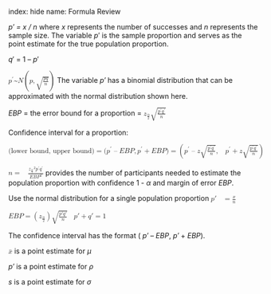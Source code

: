 index: hide
name: Formula Review

 *p′ = x / n* where  *x* represents the number of successes and  *n* represents the sample size. The variable  *p*′ is the sample proportion and serves as the point estimate for the true population proportion.

 *q*′ = 1 –  *p*′

<math xmlns:bib="http://bibtexml.sf.net/" xmlns:q="http://cnx.rice.edu/qml/1.0" xmlns:md="http://cnx.rice.edu/mdml" xmlns:m="http://www.w3.org/1998/Math/MathML" xmlns:cnxorg="http://cnx.rice.edu/system-info" xmlns="http://cnx.rice.edu/cnxml"> <mrow>  <msup>   <mi>p</mi>   <mo>′</mo>  </msup>  <mo>~</mo><mi>N</mi><mrow><mo>(</mo>   <mrow>    <mi>p</mi><mo>,</mo><msqrt>     <mrow>      <mfrac>       <mrow>        <mi>p</mi><mi>q</mi>       </mrow>       <mi>n</mi>      </mfrac>     </mrow>    </msqrt>   </mrow>  <mo>)</mo></mrow> </mrow></math> The variable  *p′* has a binomial distribution that can be approximated with the normal distribution shown here.

 *EBP* = the error bound for a proportion = <math xmlns:bib="http://bibtexml.sf.net/" xmlns:q="http://cnx.rice.edu/qml/1.0" xmlns:md="http://cnx.rice.edu/mdml" xmlns:m="http://www.w3.org/1998/Math/MathML" xmlns:cnxorg="http://cnx.rice.edu/system-info" xmlns="http://cnx.rice.edu/cnxml">  <mrow>   <msub>    <mi>z</mi>    <mrow>     <mfrac>      <mi>α</mi>      <mn>2</mn>     </mfrac>    </mrow>   </msub>   <msqrt>    <mrow>     <mfrac>      <mrow>       <msup>        <mi>p</mi>        <mo>′</mo>       </msup>       <msup>        <mi>q</mi>        <mo>′</mo>       </msup>      </mrow>      <mi>n</mi>     </mfrac>    </mrow>   </msqrt>  </mrow> </math>

Confidence interval for a proportion:

<math xmlns:bib="http://bibtexml.sf.net/" xmlns:q="http://cnx.rice.edu/qml/1.0" xmlns:md="http://cnx.rice.edu/mdml" xmlns:m="http://www.w3.org/1998/Math/MathML" xmlns:cnxorg="http://cnx.rice.edu/system-info" xmlns="http://cnx.rice.edu/cnxml"> <mrow>  <mo stretchy="false">(</mo><mtext>lower bound, upper bound)</mtext><mo>=</mo><mo stretchy="false">(</mo><msup>   <mi>p</mi>   <mo>′</mo>  </msup>  <mo>–</mo><mi>E</mi><mi>B</mi><mi>P</mi><mo>,</mo><msup>   <mi>p</mi>   <mo>′</mo>  </msup>  <mo>+</mo><mi>E</mi><mi>B</mi><mi>P</mi><mo stretchy="false">)</mo><mo>=</mo><mrow><mo>(</mo>   <mrow>    <msup>     <mi>p</mi>     <mo>′</mo>    </msup>    <mo>–</mo><mi>z</mi><msqrt>     <mrow>      <mfrac>       <mrow>        <msup>         <mi>p</mi>         <mo>′</mo>        </msup>        <msup>         <mi>q</mi>         <mo>′</mo>        </msup>       </mrow>       <mi>n</mi>      </mfrac>     </mrow>    </msqrt>    <mo>,</mo><mo> </mo><msup>     <mi>p</mi>     <mo>′</mo>    </msup>    <mo>+</mo><mi>z</mi><msqrt>     <mrow>      <mfrac>       <mrow>        <msup>         <mi>p</mi>         <mo>′</mo>        </msup>        <msup>         <mi>q</mi>         <mo>′</mo>        </msup>       </mrow>       <mi>n</mi>      </mfrac>     </mrow>    </msqrt>   </mrow>  <mo>)</mo></mrow> </mrow></math>

<math xmlns:bib="http://bibtexml.sf.net/" xmlns:q="http://cnx.rice.edu/qml/1.0" xmlns:md="http://cnx.rice.edu/mdml" xmlns:m="http://www.w3.org/1998/Math/MathML" xmlns:cnxorg="http://cnx.rice.edu/system-info" xmlns="http://cnx.rice.edu/cnxml"> <mrow>  <mi>n</mi><mo>=</mo><mo> </mo><mfrac>   <mrow>    <msub>     <mi>z</mi>     <mrow>      <mfrac>       <mi>α</mi>       <mn>2</mn>      </mfrac>     </mrow>    </msub>    <msup>     <mrow/>     <mn>2</mn>    </msup>    <msup>     <mi>p</mi>     <mo>′</mo>    </msup>    <msup>     <mi>q</mi>     <mo>′</mo>    </msup>   </mrow>   <mrow>    <mi>E</mi><mi>B</mi><msup>     <mi>P</mi>     <mn>2</mn>    </msup>   </mrow>  </mfrac> </mrow></math> provides the number of participants needed to estimate the population proportion with confidence 1 -  *α* and margin of error  *EBP*.

Use the normal distribution for a single population proportion <math xmlns:bib="http://bibtexml.sf.net/" xmlns:q="http://cnx.rice.edu/qml/1.0" xmlns:md="http://cnx.rice.edu/mdml" xmlns:m="http://www.w3.org/1998/Math/MathML" xmlns:cnxorg="http://cnx.rice.edu/system-info" xmlns="http://cnx.rice.edu/cnxml">  <mrow>   <mi>p</mi><mo>′</mo><mo> </mo><mo>=</mo><mfrac>    <mi>x</mi>    <mi>n</mi>   </mfrac>  </mrow> </math>

<math xmlns:bib="http://bibtexml.sf.net/" xmlns:q="http://cnx.rice.edu/qml/1.0" xmlns:md="http://cnx.rice.edu/mdml" xmlns:m="http://www.w3.org/1998/Math/MathML" xmlns:cnxorg="http://cnx.rice.edu/system-info" xmlns="http://cnx.rice.edu/cnxml">  <mrow>   <mi>E</mi><mi>B</mi><mi>P</mi><mo>=</mo><mrow><mo>(</mo>    <mrow>     <msub>      <mi>z</mi>      <mrow>       <mfrac>        <mi>α</mi>        <mn>2</mn>       </mfrac>      </mrow>     </msub>    </mrow>    <mo>)</mo></mrow><msqrt>     <mrow>      <mfrac>       <mrow>        <mi>p</mi><mo>′</mo><mi>q</mi><mo>′</mo>       </mrow>       <mi>n</mi>      </mfrac>     </mrow>    </msqrt>   <mo> </mo><mi>p</mi><mo>′</mo><mo>+</mo><mi>q</mi><mo>′</mo><mo>=</mo><mn>1</mn>  </mrow> </math>

The confidence interval has the format ( *p′* –  *EBP*,  *p′* +  *EBP*).

<math xmlns:bib="http://bibtexml.sf.net/" xmlns:q="http://cnx.rice.edu/qml/1.0" xmlns:md="http://cnx.rice.edu/mdml" xmlns:m="http://www.w3.org/1998/Math/MathML" xmlns:cnxorg="http://cnx.rice.edu/system-info" xmlns="http://cnx.rice.edu/cnxml"> <mrow>  <mover accent="true">   <mi>x</mi>   <mo stretchy="true">¯</mo>  </mover> </mrow></math> is a point estimate for  *μ*

 *p′* is a point estimate for  *ρ*

 *s* is a point estimate for  *σ*

